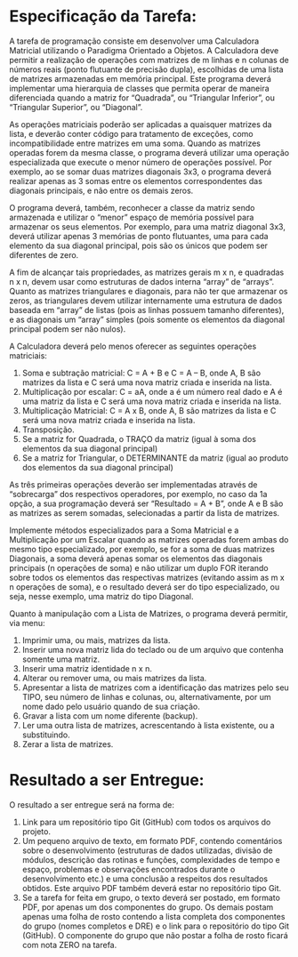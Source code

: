 # Especificação da Tarefa:

A tarefa de programação consiste em desenvolver uma Calculadora Matricial utilizando o Paradigma Orientado a Objetos. A Calculadora deve permitir a realização de operações com matrizes de m linhas e n colunas de números reais (ponto flutuante de precisão dupla), escolhidas de uma lista de matrizes armazenadas em memória principal. Este programa deverá implementar uma hierarquia de classes que permita operar de maneira diferenciada quando a matriz for “Quadrada”, ou “Triangular Inferior”, ou “Triangular Superior”, ou “Diagonal”.

As operações matriciais poderão ser aplicadas a quaisquer matrizes da lista, e deverão conter código para tratamento de exceções, como incompatibilidade entre matrizes em uma soma. Quando as matrizes operadas forem da mesma classe, o programa deverá utilizar uma operação especializada que execute o menor número de operações possível. Por exemplo, ao se somar duas matrizes diagonais 3x3, o programa deverá realizar apenas as 3 somas entre os elementos correspondentes das diagonais principais, e não entre os demais zeros.

O programa deverá, também, reconhecer a classe da matriz sendo armazenada e utilizar o “menor” espaço de memória possível para armazenar os seus elementos. Por exemplo, para uma matriz diagonal 3x3, deverá utilizar apenas 3 memórias de ponto flutuantes, uma para cada elemento da sua diagonal principal, pois são os únicos que podem ser diferentes de zero.

A fim de alcançar tais propriedades, as matrizes gerais m x n, e quadradas n x n, devem usar como estruturas de dados interna “array” de “arrays”. Quanto as matrizes triangulares e diagonais, para não ter que armazenar os zeros, as triangulares devem utilizar internamente uma estrutura de dados baseada em “array” de listas (pois as linhas possuem tamanho diferentes), e as diagonais um “array” simples (pois somente os elementos da diagonal principal podem ser não nulos).

A Calculadora deverá pelo menos oferecer as seguintes operações matriciais:
1. Soma e subtração matricial: C = A + B e C = A – B, onde A, B são matrizes da lista e C será uma nova matriz criada e inserida na lista.
2. Multiplicação por escalar: C = aA, onde a é um número real dado e A é uma matriz da lista e C será uma nova matriz criada e inserida na lista.
3. Multiplicação Matricial: C = A x B, onde A, B são matrizes da lista e C será uma nova matriz criada e inserida na lista.
4. Transposição.
5. Se a matriz for Quadrada, o TRAÇO da matriz (igual à soma dos elementos da sua diagonal principal)
6. Se a matriz for Triangular, o DETERMINANTE da matriz (igual ao produto dos elementos da sua diagonal principal)

As três primeiras operações deverão ser implementadas através de “sobrecarga” dos respectivos operadores, por exemplo, no caso da 1a opção, a sua programação deverá ser “Resultado = A + B”, onde A e B são as matrizes as serem somadas, selecionadas a partir da lista de matrizes.

Implemente métodos especializados para a Soma Matricial e a Multiplicação por um Escalar quando as matrizes operadas forem ambas do mesmo tipo especializado, por exemplo, se for a soma de duas matrizes Diagonais, a soma deverá apenas somar os elementos das diagonais principais (n operações de soma) e não utilizar um duplo FOR iterando sobre todos os elementos das respectivas matrizes (evitando assim as m x n operações de soma), e o resultado deverá ser do tipo especializado, ou seja, nesse exemplo, uma matriz do tipo Diagonal.

Quanto à manipulação com a Lista de Matrizes, o programa deverá permitir, via menu:
1. Imprimir uma, ou mais, matrizes da lista.
2. Inserir uma nova matriz lida do teclado ou de um arquivo que contenha somente uma matriz.
3. Inserir uma matriz identidade n x n.
4. Alterar ou remover uma, ou mais matrizes da lista.
5. Apresentar a lista de matrizes com a identificação das matrizes pelo seu TIPO, seu número de linhas e colunas, ou, alternativamente, por um nome dado pelo usuário quando de sua criação.
6. Gravar a lista com um nome diferente (backup).
7. Ler uma outra lista de matrizes, acrescentando à lista existente, ou a substituindo.
8. Zerar a lista de matrizes.

# Resultado a ser Entregue:

O resultado a ser entregue será na forma de:

1. Link para um repositório tipo Git (GitHub) com todos os arquivos do projeto.
2. Um pequeno arquivo de texto, em formato PDF, contendo comentários sobre o desenvolvimento (estruturas de dados utilizadas, divisão de módulos, descrição das rotinas e funções, complexidades de tempo e espaço, problemas e observações encontrados durante o desenvolvimento etc.) e uma conclusão a respeitos dos resultados obtidos. Este arquivo PDF também deverá estar no repositório tipo Git.
3. Se a tarefa for feita em grupo, o texto deverá ser postado, em formato PDF, por apenas um dos componentes do grupo. Os demais postam apenas uma folha de rosto contendo a lista completa dos componentes do grupo (nomes completos e DRE) e o link para o repositório do tipo Git (GitHub). O componente do grupo que não postar a folha de rosto ficará com nota ZERO na tarefa.